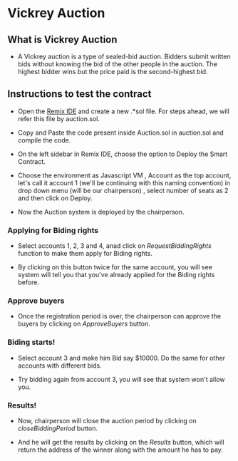 # Vickrey Auction 

## What is Vickrey Auction 

* A Vickrey auction is a type of sealed-bid auction. Bidders submit written bids without knowing the bid of the other people in the auction. The highest bidder wins but the price paid is the second-highest bid. 

## Instructions to test the contract

* Open the [Remix IDE](https://remix.ethereum.org/) and create a new .*sol file. For steps ahead, we will refer this file by auction.sol. 

* Copy and Paste the code present inside Auction.sol in auction.sol and compile the code. 

* On the left sidebar in Remix IDE, choose the option to Deploy the Smart Contract. 

* Choose the environment as Javascript VM , Account as the top account, let's call it account 1 (we'll be continuing with this naming convention) in drop down menu (will be our chairperson) , select number of seats as 2 and then click on Deploy.

* Now the Auction system is deployed by the chairperson.

 
### Applying for Biding rights

* Select accounts 1, 2, 3 and 4, anad click on *RequestBiddingRights* function to make them apply for Biding rights.

* By clicking on this button twice for the same account, you will see system will tell you that you've already applied for the Biding rights before. 

### Approve buyers

* Once the registration period is over, the chairperson can approve the buyers by clicking on *ApproveBuyers* button.

### Biding starts!

* Select account 3 and make him Bid say $10000. Do the same for other accounts with different bids. 

* Try bidding again from account 3, you will see that system won't allow you.

### Results! 

* Now, chairperson will close the auction period by clicking on *closeBiddingPeriod* button. 
 
* And he will get the results by clicking on the *Results* button, which will return the address of the winner along with the amount he has to pay.
